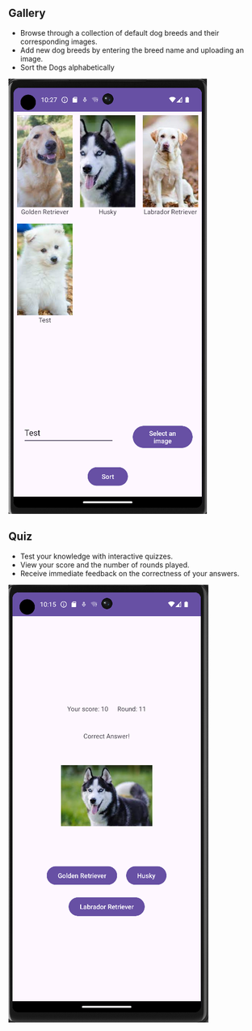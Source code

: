 ## Gallery
- Browse through a collection of default dog breeds and their corresponding images.
- Add new dog breeds by entering the breed name and uploading an image.
- Sort the Dogs alphabetically

![Gallery](quizappgallery.png)

## Quiz
- Test your knowledge with interactive quizzes.
- View your score and the number of rounds played.
- Receive immediate feedback on the correctness of your answers.

![Quiz](quiz%20app%202.png)
